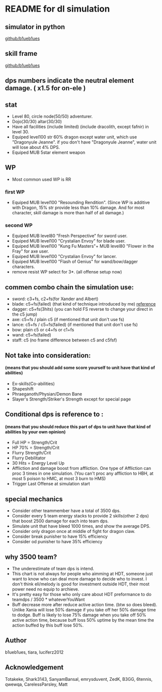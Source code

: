 # README for dl simulation


## simulator in python
[github/b1ueb1ues](https://github.com/b1ueb1ues/dl)

## skill frame
[github/b1ueb1ues](https://github.com/b1ueb1ues/dl/tree/master/framedata/skills)

## dps numbers indicate the neutral element damage. ( x1.5 for on-ele )

## stat
- Level 80, circle node(50/50) adventurer.
- Dojo(30/30) altar(30/30) 
- Have all facilities (include limited) (include dracolith, except fafnir) in level 30.
- Equiped level100 str 60% dragon except water unit, which use "Dragonyule Jeanne". if you don't have "Dragonyule Jeanne", water unit will lose about 4% DPS.
- Equiped MUB 5star element weapon

## WP
- Most common used WP is RR

### first WP
- Equiped MUB level100 "Resounding Rendition". (Since WP is additive with Dragon, 15% str provide less than 10% damage. And for most character, skill damage is more than half of all damage.)

### second WP
- Equiped MUB level80 "Fresh Perspective" for sword user.
- Equiped MUB level100 "Crystalian Envoy" for blade user.
- Equiped MUB level100 "Kung Fu Masters"+ MUB level80 "Flower in the Fray" for axe user.
- Equiped MUB level100 "Crystalian Envoy" for lancer.
- Equiped MUB level100 "Flash of Genius" for wand/bow/dagger characters.
- remove resist WP select for 3\*. (all offense setup now)


## commen combo chain the simulation use:
- sword: c3+fs, c2+fs(for Xander and Albert)
- blade: c5+fs(failed) (that kind of technique introduced by me) [reference](https://www.bilibili.com/video/av38956687/)
- dagger: c5+fs(3hits) (you can hold FS reverse to change your direct in the c5 jump)
- axe: c5+fs / plain c5 (if mentioned that unit don't use fs)
- lance: c5+fs / c5+fs(failed) (if mentioned that unit don't use fs)
- bow: plain c5 or c4+fs or c1+fs
- wand: c5+fs(failed)
- staff: c5 (no frame difference between c5 and c5fsf)

## Not take into consideration: 
#### (means that you should add some score yourself to unit have that kind of abilities)
- Ex-skills(Co-abilities)
- Shapeshift
- Phraeganoth/Physian/Demon Bane
- Slayer's Strength/Striker's Strength except for special page

## Conditional dps is reference to :
#### (means that you should reduce this part of dps to unit have that kind of abilities by your own opinion)
- Full HP = Strength/Crit
- HP 70% = Strength/Crit
- Flurry Strength/Crit
- Flurry Debilitator
- 30 Hits = Energy Level Up
- Affliction and damage boost from affliction. One type of Affliction can proc 3 times in one simulation. (You can't proc any affliction to HBH, at most 5 poison to HMC, at most 3 burn to HMS)
- Trigger Last Offense at simulation start

## special mechanics
- Consider other teammember have a total of 3500 dps.
- Consider every 5 team energy stacks to provide 2 skills(other 2 dps) that boost 2500 damage for each into team dps.
- Simulate unit that have bleed 1000 times, and show the average DPS. 
- Consider only dragon once at middle of fight for dragon claw.
- Consider break punisher to have 15% efficiency
- Consider od punisher to have 35% efficiency

## why 3500 team?
- The underestimate of team dps is intend.
- This chart is not always for people who aimming at HDT, someone just want to know who can deal more damage to decide who to invest. I don't think eli/melody is good for investment outside HDT, their most power need no equip to archieve.
- It's pretty easy for those who only care about HDT preformance to do teamdps / 3500 * whateverYouWant
- Buff decrease more after reduce active action time. (btw so does bleed). Unlike Xania will lose 50% damage if you take off her 50% damage time to dodge. Buff is likely to lose 75% damage when you take off 50% active action time, because buff loss 50% uptime by the mean time the action buffed by this buff lose 50%.


## Author
b1ueb1ues, tiara, luciferz2012

## Acknowledgement
Totakeke, Shark3143, SanyamBansal, emrysduvent, ZedK, B3GG, 6tennis, qwewqa, CarelessParsley, Matt

